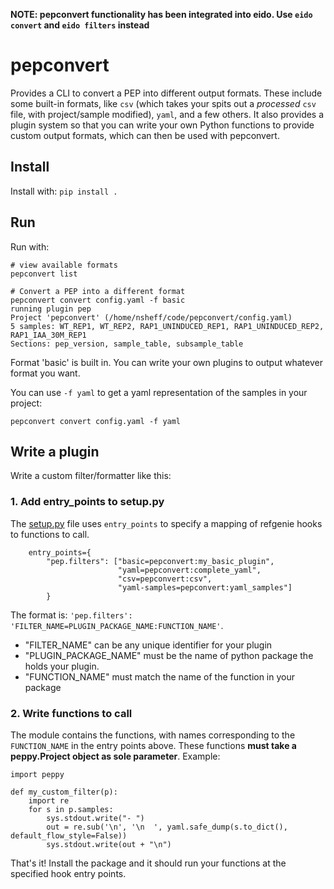 **NOTE: pepconvert functionality has been integrated into eido. Use `eido convert` and `eido filters` instead**


# pepconvert

Provides a CLI to convert a PEP into different output formats. These include some built-in formats, like `csv` (which takes your spits out a *processed* `csv` file, with project/sample modified), `yaml`, and a few others. It also provides a plugin system so that you can write your own Python functions to provide custom output formats, which can then be used with pepconvert.

## Install

Install with: `pip install .`

## Run

Run with:

```
# view available formats
pepconvert list
```


```
# Convert a PEP into a different format
pepconvert convert config.yaml -f basic
running plugin pep
Project 'pepconvert' (/home/nsheff/code/pepconvert/config.yaml)
5 samples: WT_REP1, WT_REP2, RAP1_UNINDUCED_REP1, RAP1_UNINDUCED_REP2, RAP1_IAA_30M_REP1
Sections: pep_version, sample_table, subsample_table
```

Format 'basic' is built in. You can write your own plugins to output whatever format you want.


You can use `-f yaml` to get a yaml representation of the samples in your project:

```
pepconvert convert config.yaml -f yaml
```

## Write a plugin

Write a custom filter/formatter like this:
    
### 1. Add entry_points to setup.py

The [setup.py](setup.py) file uses `entry_points` to specify a mapping of refgenie hooks to functions to call.

```
    entry_points={
        "pep.filters": ["basic=pepconvert:my_basic_plugin",
                        "yaml=pepconvert:complete_yaml",
                        "csv=pepconvert:csv",
                        "yaml-samples=pepconvert:yaml_samples"]
        }
```

The format is: `'pep.filters': 'FILTER_NAME=PLUGIN_PACKAGE_NAME:FUNCTION_NAME'`.

- "FILTER_NAME" can be any unique identifier for your plugin
- "PLUGIN_PACKAGE_NAME" must be the name of python package the holds your plugin.
- "FUNCTION_NAME" must match the name of the function in your package

### 2. Write functions to call

The module contains the functions, with names corresponding to the `FUNCTION_NAME` in the entry points above. These functions **must take a peppy.Project object as sole parameter**. Example:

```
import peppy
  
def my_custom_filter(p):
    import re
    for s in p.samples:
        sys.stdout.write("- ")
        out = re.sub('\n', '\n  ', yaml.safe_dump(s.to_dict(), default_flow_style=False))
        sys.stdout.write(out + "\n")
```

That's it! Install the package and it should run your functions at the specified hook entry points.
